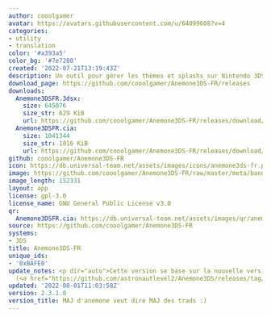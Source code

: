 ```yaml
---
author: cooolgamer
avatar: https://avatars.githubusercontent.com/u/64099608?v=4
categories:
- utility
- translation
color: '#a393a5'
color_bg: '#7e7280'
created: '2022-07-21T13:19:43Z'
description: Un outil pour gérer les thèmes et splashs sur Nintendo 3DS
download_page: https://github.com/cooolgamer/Anemone3DS-FR/releases
downloads:
  Anemone3DSFR.3dsx:
    size: 645076
    size_str: 629 KiB
    url: https://github.com/cooolgamer/Anemone3DS-FR/releases/download/2.3.1.0/Anemone3DSFR.3dsx
  Anemone3DSFR.cia:
    size: 1041344
    size_str: 1016 KiB
    url: https://github.com/cooolgamer/Anemone3DS-FR/releases/download/2.3.1.0/Anemone3DSFR.cia
github: cooolgamer/Anemone3DS-FR
icon: https://db.universal-team.net/assets/images/icons/anemone3ds-fr.png
image: https://github.com/cooolgamer/Anemone3DS-FR/raw/master/meta/banner.png
image_length: 152331
layout: app
license: gpl-3.0
license_name: GNU General Public License v3.0
qr:
  Anemone3DSFR.cia: https://db.universal-team.net/assets/images/qr/anemone3dsfr-cia.png
source: https://github.com/cooolgamer/Anemone3DS-FR
systems:
- 3DS
title: Anemone3DS-FR
unique_ids:
- '0xBAFE0'
update_notes: <p dir="auto">Cette version se base sur la nouvelle version d'anemone
  (<a href="https://github.com/astronautlevel2/Anemone3DS/releases/tag/v2.3.1">https://github.com/astronautlevel2/Anemone3DS/releases/tag/v2.3.1</a>)</p>
updated: '2022-08-01T11:03:58Z'
version: 2.3.1.0
version_title: MAJ d'anemone veut dire MAJ des trads :)
---
```

